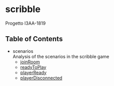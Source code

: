 # scribble
Progetto  I3AA-1819

## Table of Contents

- scenarios  
Analysis of the scenarios in the scribble game
    - [joinRoom](scenarios/joinRoom.puml)
    - [readyToPlay](scenarios/readyToPlay.puml)
    - [playerReady](scenarios/playerReady/playerReady.md)
    - [playerDisconnected](scenarios/playerDisconnected/playerDisconnected.puml)
